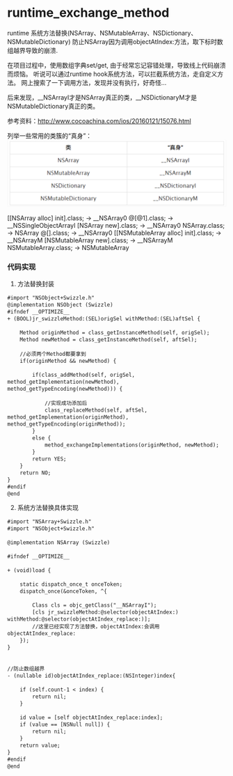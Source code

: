 # runtime_exchange_method
runtime 系统方法替换(NSArray、NSMutableArray、NSDictionary、NSMutableDictionary)
防止NSArray因为调用objectAtIndex:方法，取下标时数组越界导致的崩溃.

在项目过程中，使用数组字典set/get, 由于经常忘记容错处理，导致线上代码崩溃而烦恼。
听说可以通过runtime hook系统方法，可以拦截系统方法，走自定义方法。
网上搜索了一下调用方法，发现并没有执行，好奇怪...

后来发现，__NSArrayI才是NSArray真正的类，__NSDictionaryM才是NSMutableDictionary真正的类。

参考资料：http://www.cocoachina.com/ios/20160121/15076.html

列举一些常用的类簇的“真身”：
![](https://github.com/bjheweihua/runtime_exchange_method/blob/master/demo.png)

[[NSArray alloc] init].class;              -> __NSArray0
@[@1].class;                                   ->  __NSSingleObjectArrayI
[NSArray new].class;                       ->  __NSArray0
NSArray.class;                                ->  NSArray
@[].class;                                         ->  __NSArray0
[[NSMutableArray alloc] init].class; ->  __NSArrayM
[NSMutableArray new].class;         ->  __NSArrayM
NSMutableArray.class;                  -> NSMutableArray

### 代码实现

1. 方法替换封装
```
#import "NSObject+Swizzle.h"
@implementation NSObject (Swizzle)
#ifndef __OPTIMIZE__
+ (BOOL)jr_swizzleMethod:(SEL)origSel withMethod:(SEL)aftSel {
    
    Method originMethod = class_getInstanceMethod(self, origSel);
    Method newMethod = class_getInstanceMethod(self, aftSel);
    
    //必须两个Method都要拿到
    if(originMethod && newMethod) {
        
        if(class_addMethod(self, origSel, method_getImplementation(newMethod), method_getTypeEncoding(newMethod))) {
            
            //实现成功添加后
            class_replaceMethod(self, aftSel, method_getImplementation(originMethod), method_getTypeEncoding(originMethod));
        }
        else {
            method_exchangeImplementations(originMethod, newMethod);
        }
        return YES;
    }
    return NO;
}
#endif
@end
```


2. 系统方法替换具体实现
```
#import "NSArray+Swizzle.h"
#import "NSObject+Swizzle.h"

@implementation NSArray (Swizzle)

#ifndef __OPTIMIZE__

+ (void)load {
    
    static dispatch_once_t onceToken;
    dispatch_once(&onceToken, ^{
        
        Class cls = objc_getClass("__NSArrayI");
        [cls jr_swizzleMethod:@selector(objectAtIndex:) withMethod:@selector(objectAtIndex_replace:)];
        //这里已经实现了方法替换，objectAtIndex:会调用objectAtIndex_replace:
    });
}


//防止数组越界
- (nullable id)objectAtIndex_replace:(NSInteger)index{

    if (self.count-1 < index) {
        return nil;
    }

    id value = [self objectAtIndex_replace:index];
    if (value == [NSNull null]) {
        return nil;
    }
    return value;
}
#endif
@end
```

